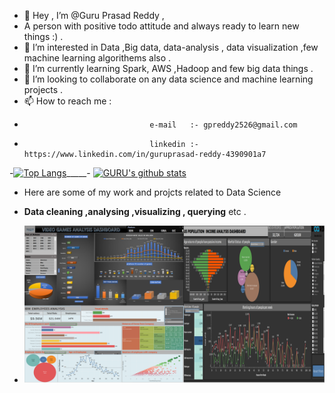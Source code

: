 - 👋 Hey , I’m @Guru Prasad Reddy ,
- A person with positive todo attitude and always ready to learn new things  :) .
- 👀 I’m interested in Data ,Big data, data-analysis , data visualization ,few machine learning algorithems also .
- 🌱 I’m currently learning Spark, AWS ,Hadoop and few big data things .
- 💞️ I’m looking to collaborate on any data science and machine learning  projects .
- 📫 How to reach me        :
-                                 e-mail   :- gpreddy2526@gmail.com
-                                 linkedin :- https://www.linkedin.com/in/guruprasad-reddy-4390901a7


<!-- Guru-2525/Guru-2525 is a ✨ special ✨ repository because its `README.md` (this file) appears on your GitHub profile.
You can click the Preview link to take a look at your changes.-->

-[![Top Langs](https://github-readme-stats.vercel.app/api/top-langs/?username=Guru-2525)](https://github.com/anuraghazra/github-readme-stats)_____- [![GURU's github stats](https://github-readme-stats.vercel.app/api?username=Guru-2525&count_private=true&show_icons=true&theme=radical&hide_rank=false)](https://github.com/anuraghazra/github-readme-stats)  

- Here are some of my work and projcts related to Data Science
- **Data cleaning ,analysing ,visualizing , querying** etc . 


- ![Sample IMG](https://github.com/Guru-2525/Assigments_Repository/blob/main/Capture.PNG)

